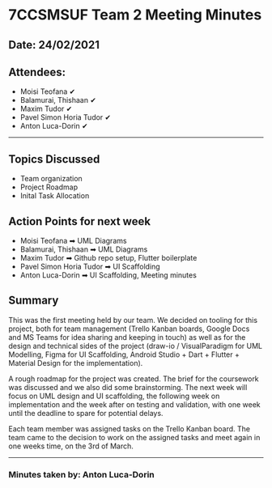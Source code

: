 # 7CCSMSUF Team 2 Meeting Minutes

## Date: 24/02/2021
## Attendees:
- Moisi Teofana ✔
- Balamurai, Thishaan ✔
- Maxim Tudor ✔
- Pavel Simon Horia Tudor ✔
- Anton Luca-Dorin ✔

---

## Topics Discussed
- Team organization
- Project Roadmap
- Inital Task Allocation

## Action Points for next week
- Moisi Teofana ➡ UML Diagrams
- Balamurai, Thishaan ➡ UML Diagrams
- Maxim Tudor ➡ Github repo setup, Flutter boilerplate
- Pavel Simon Horia Tudor ➡ UI Scaffolding
- Anton Luca-Dorin ➡ UI Scaffolding, Meeting minutes

## Summary


This was the first meeting held by our team. We decided on tooling for this project, both for team management (Trello Kanban boards, Google Docs and MS Teams for idea sharing and keeping in touch) as well as for the design and technical sides of the project (draw-io / VisualParadigm for UML Modelling, Figma for UI Scaffolding, Android Studio + Dart + Flutter + Material Design for the implementation).

 A rough roadmap for the project was created. The brief for the coursework was discussed and we also did some brainstorming. The next week will focus on UML design and UI scaffolding, the following week on implementation and the week after on testing and validation, with one week until the deadline to spare for potential delays. 
 
 Each team member was assigned tasks on the Trello Kanban board. The team came to the decision to work on the assigned tasks and meet again in one weeks time, on the 3rd of March.

---
### Minutes taken by: Anton Luca-Dorin
